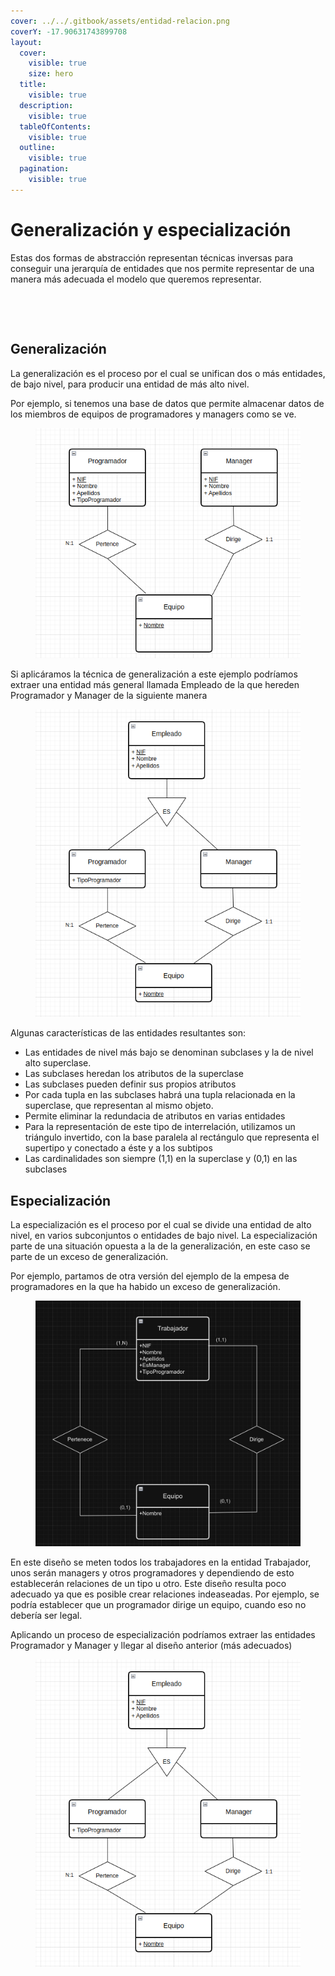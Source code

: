 ```yaml
---
cover: ../../.gitbook/assets/entidad-relacion.png
coverY: -17.90631743899708
layout:
  cover:
    visible: true
    size: hero
  title:
    visible: true
  description:
    visible: true
  tableOfContents:
    visible: true
  outline:
    visible: true
  pagination:
    visible: true
---
```


# Generalización y especialización

Estas dos formas de abstracción representan técnicas inversas para conseguir una jerarquía de entidades que nos permite representar de una manera más adecuada el modelo que queremos representar.

<figure><img src="https://lh3.googleusercontent.com/uGUVX5yxjtRpxKe9o74d7fEz3Oq-wuIQ6ftNodwJxf4heBpSb-JsFyuuVdVE5bW91dATiKwuCVNzofGcuvR3R3jiOVxrs1O8YIVhYpakO7oGlWOejr2UQQYa61KDYKY0lWsIM-wi2AL62aS9tdqWgg=s2048" alt=""><figcaption></figcaption></figure>

<figure><img src="https://lh5.googleusercontent.com/4_8WkhuxXbliGDY5VKuctrh6VL0u_rDdupQKdwqVKgIp7aSoa1909hlr7d8jgBMHO9VfoONGVXhfmdCuKU7k6_ppxOKuN4e6vB06knqy3f3p_ga7YYS1Q1j98_kpkE2JuQeH41YG84Vq53KAbaqAwQ=s2048" alt=""><figcaption></figcaption></figure>

## Generalización

La generalización es el proceso por el cual se unifican dos o más entidades, de bajo nivel, para producir una entidad de más alto nivel.&#x20;

Por ejemplo, si tenemos una base de datos que permite almacenar datos de los miembros de equipos de programadores y managers como se ve.

<figure><img src="../../.gitbook/assets/image (80).png" alt=""><figcaption></figcaption></figure>

Si aplicáramos la técnica de generalización a este ejemplo podríamos extraer una entidad más general llamada Empleado de la que hereden Programador y Manager de la siguiente manera

<figure><img src="../../.gitbook/assets/image (81).png" alt=""><figcaption></figcaption></figure>

Algunas características de las entidades resultantes son:

* Las entidades de nivel más bajo se denominan subclases y la de nivel alto superclase.
* Las subclases heredan los atributos de la superclase
* Las subclases pueden definir sus propios atributos
* Por cada tupla en las subclases habrá una tupla relacionada en la superclase, que representan al mismo objeto.
* Permite eliminar la redundacia de atributos en varias entidades
* Para la representación de este tipo de interrelación, utilizamos un triángulo invertido, con la base paralela al rectángulo que representa el supertipo y conectado a éste y a los subtipos
* Las cardinalidades son siempre (1,1) en la superclase y (0,1) en las subclases

## Especialización

La especialización es el proceso por el cual se divide una entidad de alto nivel, en varios subconjuntos o entidades de bajo nivel. La especialización parte de una situación opuesta a la de la generalización, en este caso se parte de un exceso de generalización.

Por ejemplo, partamos de otra versión del ejemplo de la empesa de programadores en la que ha habido un exceso de generalización.

<figure><img src="../../.gitbook/assets/image (82).png" alt=""><figcaption></figcaption></figure>

En este diseño se meten todos los trabajadores en la entidad Trabajador, unos serán managers y otros programadores y dependiendo de esto establecerán relaciones de un tipo u otro. Este diseño resulta poco adecuado ya que es posible crear relaciones indeaseadas. Por ejemplo, se podría establecer que un programador dirige un equipo, cuando eso no debería ser legal.

Aplicando un proceso de especialización podríamos extraer las entidades Programador y Manager y llegar al diseño anterior (más adecuados)



<figure><img src="../../.gitbook/assets/image (81).png" alt=""><figcaption></figcaption></figure>
